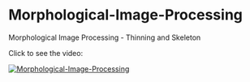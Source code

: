 # Morphological-Image-Processing
Morphological Image Processing - Thinning and Skeleton

Click to see the video:

[![Morphological-Image-Processing](https://i.ytimg.com/vi/6m6YeMrc8Lo/3.jpg?time=1426802287614)](https://youtu.be/6m6YeMrc8Lo)
